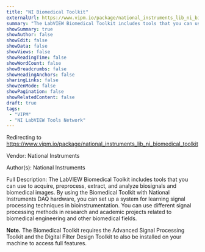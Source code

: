 ```yaml
---
title: "NI Biomedical Toolkit"
externalUrl: https://www.vipm.io/package/national_instruments_lib_ni_biomedical_toolkit
summary: "The LabVIEW Biomedical Toolkit includes tools that you can use to acquire, preprocess, extract, and analyze biosignals and biomedical images."
showSummary: true
showAuthor: false
showEdit: false
showData: false
showViews: false
showReadingTime: false
showWordCount: false
showBreadcrumbs: false
showHeadingAnchors: false
sharingLinks: false
showZenMode: false
showPagination: false
showRelatedContent: false
draft: true
tags:
 - "VIPM"
 - "NI LabVIEW Tools Network"
---
```


Redirecting to https://www.vipm.io/package/national_instruments_lib_ni_biomedical_toolkit

Vendor: National Instruments

Author(s): National Instruments
 
Full Description:
The LabVIEW Biomedical Toolkit includes tools that you can use to acquire, preprocess, extract, and analyze biosignals and biomedical images. By using the Biomedical Toolkit with National Instruments DAQ hardware, you can set up a system for learning signal processing techniques in bioinstrumentation. You can use different signal processing methods in research and academic projects related to biomedical engineering and other biomedical fields.

**Note.** The Biomedical Toolkit requires the Advanced Signal Processing Toolkit and the Digital Filter Design Toolkit to also be installed on your machine to access full features.